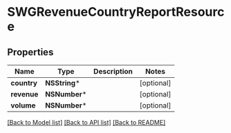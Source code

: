 # SWGRevenueCountryReportResource

## Properties
Name | Type | Description | Notes
------------ | ------------- | ------------- | -------------
**country** | **NSString*** |  | [optional] 
**revenue** | **NSNumber*** |  | [optional] 
**volume** | **NSNumber*** |  | [optional] 

[[Back to Model list]](../README.md#documentation-for-models) [[Back to API list]](../README.md#documentation-for-api-endpoints) [[Back to README]](../README.md)


